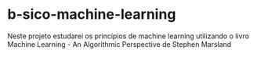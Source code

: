 # b-sico-machine-learning
Neste projeto estudarei os princípios de machine learning utilizando o livro Machine Learning - An Algorithmic Perspective  de Stephen Marsland
